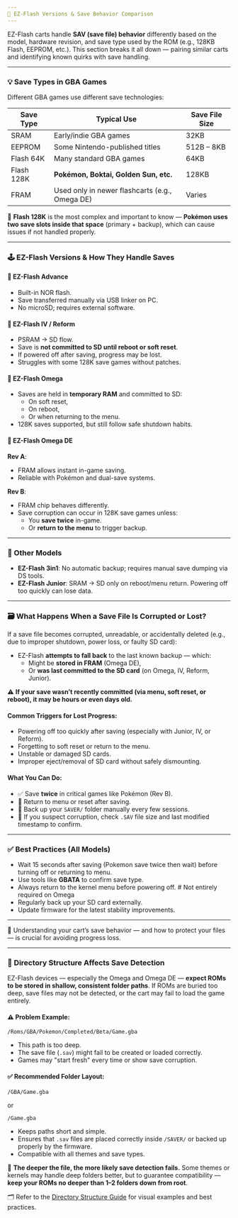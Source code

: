 ```yaml
---
💾 EZ-Flash Versions & Save Behavior Comparison
---
```


EZ-Flash carts handle **SAV (save file) behavior** differently based on the model, hardware revision, and save type used by the ROM (e.g., 128KB Flash, EEPROM, etc.). This section breaks it all down — pairing similar carts and identifying known quirks with save handling.

---

### 💡 Save Types in GBA Games

Different GBA games use different save technologies:

| Save Type   | Typical Use                          | Save File Size |
|-------------|--------------------------------------|----------------|
| SRAM        | Early/indie GBA games                | 32KB           |
| EEPROM      | Some Nintendo-published titles       | 512B – 8KB     |
| Flash 64K   | Many standard GBA games              | 64KB           |
| Flash 128K  | **Pokémon, Boktai, Golden Sun, etc.**| 128KB          |
| FRAM        | Used only in newer flashcarts (e.g., Omega DE) | Varies |

🧠 **Flash 128K** is the most complex and important to know — **Pokémon uses two save slots inside that space** (primary + backup), which can cause issues if not handled properly.

---

### 🕹️ EZ-Flash Versions & How They Handle Saves

#### 🔸 EZ-Flash Advance
- Built-in NOR flash.
- Save transferred manually via USB linker on PC.
- No microSD; requires external software.

#### 🔸 EZ-Flash IV / Reform
- PSRAM → SD flow.
- Save is **not committed to SD until reboot or soft reset**.
- If powered off after saving, progress may be lost.
- Struggles with some 128K save games without patches.

#### 🔹 EZ-Flash Omega
- Saves are held in **temporary RAM** and committed to SD:
  - On soft reset,
  - On reboot,
  - Or when returning to the menu.
- 128K saves supported, but still follow safe shutdown habits.

#### 🔹 EZ-Flash Omega DE

**Rev A**:
- FRAM allows instant in-game saving.
- Reliable with Pokémon and dual-save systems.

**Rev B**:
- FRAM chip behaves differently.
- Save corruption can occur in 128K save games unless:
  - You **save twice** in-game.
  - Or **return to the menu** to trigger backup.

---

### 🧩 Other Models

- **EZ-Flash 3in1**: No automatic backup; requires manual save dumping via DS tools.
- **EZ-Flash Junior**: SRAM → SD only on reboot/menu return. Powering off too quickly can lose data.

---

### 🗃️ What Happens When a Save File Is Corrupted or Lost?

If a save file becomes corrupted, unreadable, or accidentally deleted (e.g., due to improper shutdown, power loss, or faulty SD card):

- EZ-Flash **attempts to fall back** to the last known backup — which:
  - Might be **stored in FRAM** (Omega DE),
  - Or **was last committed to the SD card** (on Omega, IV, Reform, Junior).
  
⚠️ **If your save wasn’t recently committed (via menu, soft reset, or reboot), it may be hours or even days old.**

#### Common Triggers for Lost Progress:

- Powering off too quickly after saving (especially with Junior, IV, or Reform).
- Forgetting to soft reset or return to the menu.
- Unstable or damaged SD cards.
- Improper eject/removal of SD card without safely dismounting.

#### What You Can Do:

- ✅ Save **twice** in critical games like Pokémon (Rev B).
- 🔁 Return to menu or reset after saving.
- 💾 Back up your `SAVER/` folder manually every few sessions.
- 🧪 If you suspect corruption, check `.SAV` file size and last modified timestamp to confirm.

---

### ✅ Best Practices (All Models)

- Wait 15 seconds after saving (Pokemon save twice then wait) before turning off or returning to menu.
- Use tools like **GBATA** to confirm save type.
- Always return to the kernel menu before powering off. # Not entirely required on Omega
- Regularly back up your SD card externally.
- Update firmware for the latest stability improvements.

---

📌 Understanding your cart’s save behavior — and how to protect your files — is crucial for avoiding progress loss.

---

### 📂 Directory Structure Affects Save Detection

EZ-Flash devices — especially the Omega and Omega DE — **expect ROMs to be stored in shallow, consistent folder paths**. If ROMs are buried too deep, save files may not be detected, or the cart may fail to load the game entirely.

#### ⚠️ Problem Example:

```
/Roms/GBA/Pokemon/Completed/Beta/Game.gba
```

- This path is too deep.
- The save file (`.sav`) might fail to be created or loaded correctly.
- Games may "start fresh" every time or show save corruption.

#### ✅ Recommended Folder Layout:

```
/GBA/Game.gba
```

or

```
/Game.gba
```

- Keeps paths short and simple.
- Ensures that `.sav` files are placed correctly inside `/SAVER/` or backed up properly by the firmware.
- Compatible with all themes and save types.

🧠 **The deeper the file, the more likely save detection fails.** Some themes or kernels may handle deep folders better, but to guarantee compatibility — **keep your ROMs no deeper than 1–2 folders down from root**.

🗂️ Refer to the [Directory Structure Guide](https://github.com/ChimeraGaming/GBA-EZ-Flash-2025-Guide/blob/main/Directory%20Structure.md) for visual examples and best practices.
